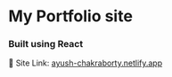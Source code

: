 # My Portfolio site

### Built using React

🔗 Site Link: [ayush-chakraborty.netlify.app](https://ayush-chakraborty.netlify.app/)
